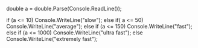 double a = double.Parse(Console.ReadLine());

if (a <= 10)
    Console.WriteLine("slow");
else if( a <= 50)
    Console.WriteLine("average");
else if (a <= 150)
    Console.WriteLine("fast");
else if  (a <= 1000)
    Console.WriteLine("ultra fast");
else Console.WriteLine("extremely fast");
